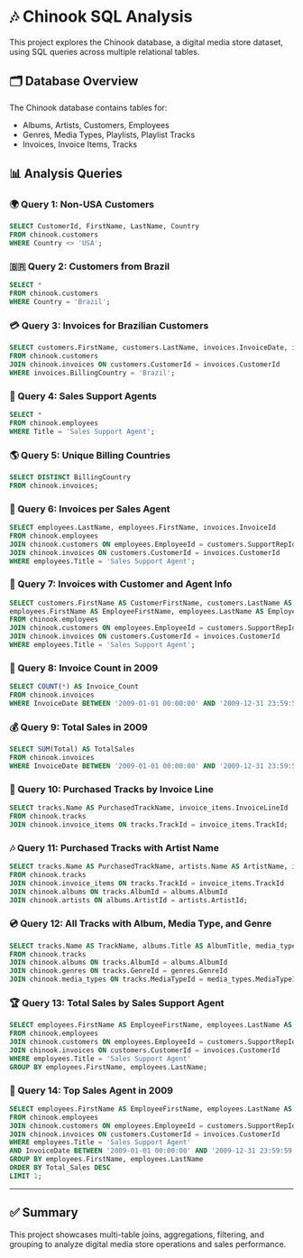 
# 🎶 Chinook SQL Analysis

This project explores the Chinook database, a digital media store dataset, using SQL queries across multiple relational tables.

## 🗂️ Database Overview

The Chinook database contains tables for:
- Albums, Artists, Customers, Employees
- Genres, Media Types, Playlists, Playlist Tracks
- Invoices, Invoice Items, Tracks

## 📊 Analysis Queries

### 🌍 Query 1: Non-USA Customers
```sql
SELECT CustomerId, FirstName, LastName, Country
FROM chinook.customers
WHERE Country <> 'USA';
```

### 🇧🇷 Query 2: Customers from Brazil
```sql
SELECT *
FROM chinook.customers
WHERE Country = 'Brazil';
```

### 💳 Query 3: Invoices for Brazilian Customers
```sql
SELECT customers.FirstName, customers.LastName, invoices.InvoiceDate, invoices.BillingCountry
FROM chinook.customers
JOIN chinook.invoices ON customers.CustomerId = invoices.CustomerId
WHERE invoices.BillingCountry = 'Brazil';
```

### 👥 Query 4: Sales Support Agents
```sql
SELECT *
FROM chinook.employees
WHERE Title = 'Sales Support Agent';
```

### 🌎 Query 5: Unique Billing Countries
```sql
SELECT DISTINCT BillingCountry
FROM chinook.invoices;
```

### 🧾 Query 6: Invoices per Sales Agent
```sql
SELECT employees.LastName, employees.FirstName, invoices.InvoiceId
FROM chinook.employees
JOIN chinook.customers ON employees.EmployeeId = customers.SupportRepId
JOIN chinook.invoices ON customers.CustomerId = invoices.CustomerId
WHERE employees.Title = 'Sales Support Agent';
```

### 💼 Query 7: Invoices with Customer and Agent Info
```sql
SELECT customers.FirstName AS CustomerFirstName, customers.LastName AS CustomerLastName, customers.Country AS CustomerCountry,
employees.FirstName AS EmployeeFirstName, employees.LastName AS EmployeeLastName, invoices.InvoiceId, invoices.Total AS Invoice_Total
FROM chinook.employees
JOIN chinook.customers ON employees.EmployeeId = customers.SupportRepId
JOIN chinook.invoices ON customers.CustomerId = invoices.CustomerId
WHERE employees.Title = 'Sales Support Agent';
```

### 📅 Query 8: Invoice Count in 2009
```sql
SELECT COUNT(*) AS Invoice_Count
FROM chinook.invoices
WHERE InvoiceDate BETWEEN '2009-01-01 00:00:00' AND '2009-12-31 23:59:59';
```

### 💰 Query 9: Total Sales in 2009
```sql
SELECT SUM(Total) AS TotalSales
FROM chinook.invoices
WHERE InvoiceDate BETWEEN '2009-01-01 00:00:00' AND '2009-12-31 23:59:59';
```

### 🎵 Query 10: Purchased Tracks by Invoice Line
```sql
SELECT tracks.Name AS PurchasedTrackName, invoice_items.InvoiceLineId
FROM chinook.tracks
JOIN chinook.invoice_items ON tracks.TrackId = invoice_items.TrackId;
```

### 🎶 Query 11: Purchased Tracks with Artist Name
```sql
SELECT tracks.Name AS PurchasedTrackName, artists.Name AS ArtistName, invoice_items.InvoiceLineId
FROM chinook.tracks
JOIN chinook.invoice_items ON tracks.TrackId = invoice_items.TrackId
JOIN chinook.albums ON tracks.AlbumId = albums.AlbumId
JOIN chinook.artists ON albums.ArtistId = artists.ArtistId;
```

### 💿 Query 12: All Tracks with Album, Media Type, and Genre
```sql
SELECT tracks.Name AS TrackName, albums.Title AS AlbumTitle, media_types.Name AS MediaType, genres.Name AS Genre
FROM chinook.tracks
JOIN chinook.albums ON tracks.AlbumId = albums.AlbumId
JOIN chinook.genres ON tracks.GenreId = genres.GenreId
JOIN chinook.media_types ON tracks.MediaTypeId = media_types.MediaTypeId;
```

### 🏆 Query 13: Total Sales by Sales Support Agent
```sql
SELECT employees.FirstName AS EmployeeFirstName, employees.LastName AS EmployeeLastName, SUM(invoices.Total) AS Total_Sales
FROM chinook.employees
JOIN chinook.customers ON employees.EmployeeId = customers.SupportRepId
JOIN chinook.invoices ON customers.CustomerId = invoices.CustomerId
WHERE employees.Title = 'Sales Support Agent'
GROUP BY employees.FirstName, employees.LastName;
```

### 🥇 Query 14: Top Sales Agent in 2009
```sql
SELECT employees.FirstName AS EmployeeFirstName, employees.LastName AS EmployeeLastName, SUM(invoices.Total) AS Total_Sales
FROM chinook.employees
JOIN chinook.customers ON employees.EmployeeId = customers.SupportRepId
JOIN chinook.invoices ON customers.CustomerId = invoices.CustomerId
WHERE employees.Title = 'Sales Support Agent'
AND InvoiceDate BETWEEN '2009-01-01 00:00:00' AND '2009-12-31 23:59:59'
GROUP BY employees.FirstName, employees.LastName
ORDER BY Total_Sales DESC
LIMIT 1;
```

---

## ✅ Summary

This project showcases multi-table joins, aggregations, filtering, and grouping to analyze digital media store operations and sales performance.
